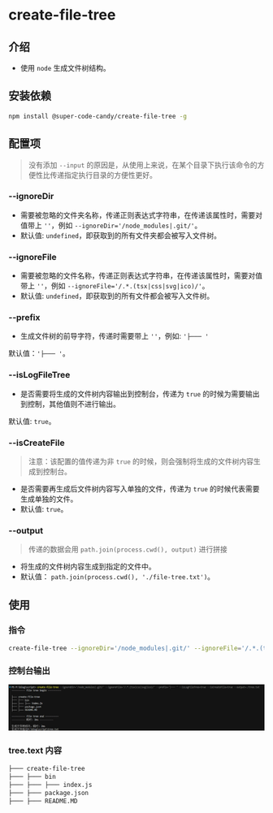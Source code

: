 # create-file-tree

## 介绍

- 使用 `node` 生成文件树结构。

## 安装依赖

```bash
npm install @super-code-candy/create-file-tree -g
```

## 配置项

> 没有添加 `--input` 的原因是，从使用上来说，在某个目录下执行该命令的方便性比传递指定执行目录的方便性更好。

### --ignoreDir

- 需要被忽略的文件夹名称，传递正则表达式字符串，在传递该属性时，需要对值带上 `''`，例如 `--ignoreDir='/node_modules|.git/'`。
- 默认值: `undefined`，即获取到的所有文件夹都会被写入文件树。

### --ignoreFile

- 需要被忽略的文件名称，传递正则表达式字符串，在传递该属性时，需要对值带上 `''`，例如 `--ignoreFile='/.*.(tsx|css|svg|ico)/'`。
- 默认值: `undefined`，即获取到的所有文件都会被写入文件树。

### --prefix

- 生成文件树的前导字符，传递时需要带上 `''`，例如: `'├─── '`

默认值：`'├─── '`。

### --isLogFileTree

- 是否需要将生成的文件树内容输出到控制台，传递为 `true` 的时候为需要输出到控制，其他值则不进行输出。

默认值: `true`。

### --isCreateFile

> 注意：该配置的值传递为非 `true` 的时候，则会强制将生成的文件树内容生成到控制台。

- 是否需要再生成后文件树内容写入单独的文件，传递为 `true` 的时候代表需要生成单独的文件。
- 默认值: `true`。

### --output

> 传递的数据会用 `path.join(process.cwd(), output)` 进行拼接

- 将生成的文件树内容生成到指定的文件中。
- 默认值： `path.join(process.cwd(), './file-tree.txt')`。

## 使用

### 指令

```bash
create-file-tree --ignoreDir='/node_modules|.git/' --ignoreFile='/.*.(tsx|css|svg|ico)/' --prefix='├─── ' --isLogFileTree=true --isCreateFile=true --output=./tree.txt
```

### 控制台输出

![控制台输出](./img/log.png)

### tree.text 内容

```text
├─── create-file-tree
├─── ├─── bin
├─── ├─── ├─── index.js
├─── ├─── package.json
├─── ├─── README.MD

```